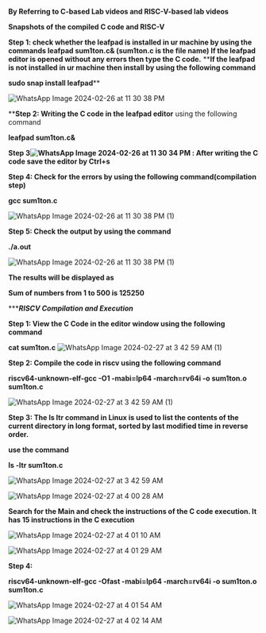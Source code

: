 **By Referring to C-based Lab videos and RISC-V-based lab videos**

**Snapshots of the compiled C code and RISC-V**

**Step 1: check whether the leafpad is installed in ur machine by using the commands
leafpad sum1ton.c& (sum1ton.c is the file name)
If the leafpad editor is opened without any errors then type the C code.**
****If the leafpad is not installed in ur machine then install by using the following command**

**sudo snap install leafpad****

![WhatsApp Image 2024-02-26 at 11 30 38 PM](https://github.com/Lokeshwari2/lokeshwari/assets/161022299/05cca570-d4dd-46cb-b17e-6dbbbf12c364)

****Step 2: Writing the C code in the leafpad editor** using the following command

**leafpad sum1ton.c&**

**Step 3![WhatsApp Image 2024-02-26 at 11 30 34 PM](https://github.com/Lokeshwari2/lokeshwari/assets/161022299/3b719550-fde7-4940-97c7-fc97d3a9f7b1)
: After writing the C code save the editor by Ctrl+s**

**Step 4: Check for the errors by using the following command(compilation step)**

**gcc sum1ton.c**

![WhatsApp Image 2024-02-26 at 11 30 38 PM (1)](https://github.com/Lokeshwari2/lokeshwari/assets/161022299/f4f2c218-bf2c-455a-9d79-f5e82efa4cd4)

**Step 5: Check the output by using the command**

**./a.out**

![WhatsApp Image 2024-02-26 at 11 30 38 PM (1)](https://github.com/Lokeshwari2/lokeshwari/assets/161022299/ca7a2d03-2e57-49ba-8022-6a3de0c520e1)

**The results will be displayed as** 

**Sum of numbers from 1 to 500 is 125250**


********************************************************RISCV Compilation and Execution*****************************************************

**Step 1: View the C Code in the editor window using the following command**

**cat sum1ton.c**
![WhatsApp Image 2024-02-27 at 3 42 59 AM (1)](https://github.com/Lokeshwari2/lokeshwari/assets/161022299/ba89846b-4829-4dfd-abef-f4c3adfa460d)

**Step 2: Compile the code in riscv using the following command**

**riscv64-unknown-elf-gcc -O1 -mabi=lp64 -march=rv64i -o sum1ton.o sum1ton.c**

![WhatsApp Image 2024-02-27 at 3 42 59 AM (1)](https://github.com/Lokeshwari2/lokeshwari/assets/161022299/d1cef43e-e3f0-461d-9ad9-3456ac5d109d)

**Step 3: The ls ltr command in Linux is used to list the contents of the current directory in long format, sorted by last modified time in reverse order.**

**use the command**

**ls -ltr sum1ton.c**

![WhatsApp Image 2024-02-27 at 3 42 59 AM](https://github.com/Lokeshwari2/lokeshwari/assets/161022299/adb27cb3-b3da-4f4b-a56d-fc011c24cc66)

![WhatsApp Image 2024-02-27 at 4 00 28 AM](https://github.com/Lokeshwari2/lokeshwari/assets/161022299/05eccf13-9dda-4398-8df9-3fa204926507)

**Search for the Main and check the instructions of the C code execution. It has 15 instructions in the C execution**

![WhatsApp Image 2024-02-27 at 4 01 10 AM](https://github.com/Lokeshwari2/lokeshwari/assets/161022299/f7fb23f0-8ece-41e2-8a66-41052e094613)

![WhatsApp Image 2024-02-27 at 4 01 29 AM](https://github.com/Lokeshwari2/lokeshwari/assets/161022299/01f84c45-e59f-4c9b-89b8-d9ab28c5313a)

**Step 4:**

**riscv64-unknown-elf-gcc -Ofast -mabi=lp64 -march=rv64i -o sum1ton.o sum1ton.c**

![WhatsApp Image 2024-02-27 at 4 01 54 AM](https://github.com/Lokeshwari2/lokeshwari/assets/161022299/80a34b25-8929-4d2f-88e5-90135ffd6417)

![WhatsApp Image 2024-02-27 at 4 02 14 AM](https://github.com/Lokeshwari2/lokeshwari/assets/161022299/ed237174-4cf4-48af-a946-ddb957c88119)


